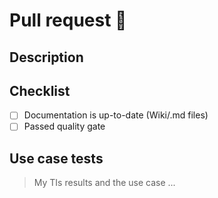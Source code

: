 # Pull request :rocket:

## Description

## Checklist
- [ ] Documentation is up-to-date (Wiki/.md files)
- [ ] Passed quality gate

## Use case tests
> My TIs results and the use case
> ...